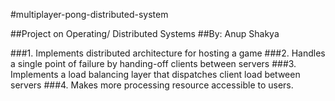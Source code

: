 #multiplayer-pong-distributed-system

##Project on Operating/ Distributed Systems
##By: Anup Shakya

###1. Implements distributed architecture for hosting a game
###2. Handles a single point of failure by handing-off clients between servers
###3. Implements a load balancing layer that dispatches client load between servers
###4. Makes more processing resource accessible to users.
###
